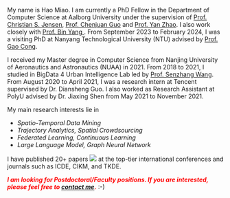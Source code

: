 My name is Hao Miao. I am currently a PhD Fellow in the Department of Computer Science at Aalborg University under the supervision of <a href="http://people.cs.aau.dk/~csj/">Prof. Christian S. Jensen</a>, <a href="https://faculty.ecnu.edu.cn/_s37/gcj/main.psp">Prof. Chenjuan Guo</a> and <a href="http://www.zhao-yan.com">Prof. Yan Zhao</a>. I also work closely with <a href="https://faculty.ecnu.edu.cn/_s37/yb2/main.psp">Prof. Bin Yang </a>. From September 2023 to February 2024, I was a visiting PhD at Nanyang Technological University (NTU) advised by [Prof. Gao Cong](https://personal.ntu.edu.sg/gaocong/).

I received my Master degree in Computer Science from Nanjing University of Aeronautics and Astronautics (NUAA) in 2021. From 2018 to 2021, I studied in BigData 4 Urban Intelligence Lab led by <a href="https://senzhangwangcsu.github.io/index.html">Prof. Senzhang Wang</a>. From August 2020 to April 2021, I was a research intern at Tencent supervised by Dr. Diansheng Guo. I also worked as Research Assistant at PolyU advised by Dr. Jiaxing Shen from May 2021 to November 2021.

My main research interests lie in
- _Spatio-Temporal Data Mining_
- _Trajectory Analytics, Spatial Crowdsourcing_
- _Federated Learning, Continuous Learning_
- _Large Language Model, Graph Neural Network_

I have published 20+ papers <a href='https://scholar.google.com/citations?user=eRouT0MAAAAJ'><img src="https://img.shields.io/endpoint?logo=Google%20Scholar&url=https%3A%2F%2Fcdn.jsdelivr.net%2Fgh%2FRayeRen%2Fmiaohaosunny.github.io@google-scholar-stats%2Fgs_data_shieldsio.json&labelColor=f6f6f6&color=9cf&style=flat&label=citations"></a> at the top-tier international conferences and journals such as ICDE, CIKM, and TKDE. 

<em><i><b><font color="red">I am looking for Postdoctoral/Faculty positions. If you are interested, please feel free to <a href="mailto:haom@cs.aau.dk">contact me</a>.</font></b></i></em> :-)
